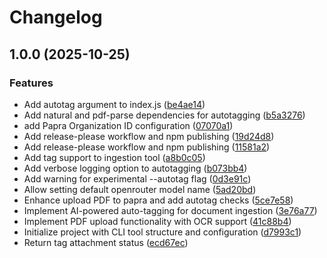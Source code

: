 # Changelog

## 1.0.0 (2025-10-25)


### Features

* Add autotag argument to index.js ([be4ae14](https://github.com/Nyokinokonoko/papra-ingest-tool/commit/be4ae14ea1c8bcb65988323434250e02595c7a81))
* Add natural and pdf-parse dependencies for autotagging ([b5a3276](https://github.com/Nyokinokonoko/papra-ingest-tool/commit/b5a32762c96299567fcc1195045149bdf7e8dac4))
* add Papra Organization ID configuration ([07070a1](https://github.com/Nyokinokonoko/papra-ingest-tool/commit/07070a1b6a658d33d908223e37a408e21c02e0d7))
* Add release-please workflow and npm publishing ([19d24d8](https://github.com/Nyokinokonoko/papra-ingest-tool/commit/19d24d84a9694cc4911135a07b7d2299fd73703c))
* Add release-please workflow and npm publishing ([11581a2](https://github.com/Nyokinokonoko/papra-ingest-tool/commit/11581a2a53b6dfc69cf001d711d1fc94b6acf636))
* Add tag support to ingestion tool ([a8b0c05](https://github.com/Nyokinokonoko/papra-ingest-tool/commit/a8b0c053fc51ba048c387cbe14110d159d834524))
* Add verbose logging option to autotagging ([b073bb4](https://github.com/Nyokinokonoko/papra-ingest-tool/commit/b073bb43dc86a7be83e923d009afd607250b57ad))
* Add warning for experimental --autotag flag ([0d3e91c](https://github.com/Nyokinokonoko/papra-ingest-tool/commit/0d3e91c5531cfb65e33baf705ff4f02565bd8bd5))
* Allow setting default openrouter model name ([5ad20bd](https://github.com/Nyokinokonoko/papra-ingest-tool/commit/5ad20bdef2e280e75b43f6af69d37577838ad22f))
* Enhance upload PDF to papra and add autotag checks ([5ce7e58](https://github.com/Nyokinokonoko/papra-ingest-tool/commit/5ce7e58b517ef2a77f53c87ef2fa8a6176f9b425))
* Implement AI-powered auto-tagging for document ingestion ([3e76a77](https://github.com/Nyokinokonoko/papra-ingest-tool/commit/3e76a77f7a24c9bdf602f159f7382bca032cdd24))
* Implement PDF upload functionality with OCR support ([41c88b4](https://github.com/Nyokinokonoko/papra-ingest-tool/commit/41c88b45b5c094e31b843c0c3c2e924356f293c0))
* Initialize project with CLI tool structure and configuration ([d7993c1](https://github.com/Nyokinokonoko/papra-ingest-tool/commit/d7993c1d160ab63ce86c9200a30a22eb4a7e37fb))
* Return tag attachment status ([ecd67ec](https://github.com/Nyokinokonoko/papra-ingest-tool/commit/ecd67ec98e50f5ef887176da8c7873fd2e2a9cc6))
